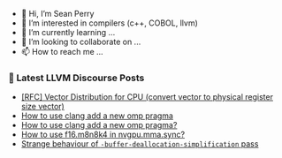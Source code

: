 - 👋 Hi, I’m Sean Perry
- 👀 I’m interested in compilers (c++, COBOL, llvm)
- 🌱 I’m currently learning ...
- 💞️ I’m looking to collaborate on ...
- 📫 How to reach me ...

<!---
s66perry/s66perry is a ✨ special ✨ repository because its `README.md` (this file) appears on your GitHub profile.
You can click the Preview link to take a look at your changes.
--->
### 📕 Latest LLVM Discourse Posts

<!-- DISCOURSE-LLVM:START -->
- [[RFC] Vector Distribution for CPU &lpar;convert vector to physical register size vector&rpar;](https://discourse.llvm.org/t/rfc-vector-distribution-for-cpu-convert-vector-to-physical-register-size-vector/79260?page=2#post_24)
- [How to use clang add a new omp pragma](https://discourse.llvm.org/t/how-to-use-clang-add-a-new-omp-pragma/79769#post_1)
- [How to use clang add a new omp pragma?](https://discourse.llvm.org/t/how-to-use-clang-add-a-new-omp-pragma/79768#post_1)
- [How to use f16.m8n8k4 in nvgpu.mma.sync?](https://discourse.llvm.org/t/how-to-use-f16-m8n8k4-in-nvgpu-mma-sync/79767#post_1)
- [Strange behaviour of `-buffer-deallocation-simplification` pass](https://discourse.llvm.org/t/strange-behaviour-of-buffer-deallocation-simplification-pass/79755#post_5)
<!-- DISCOURSE-LLVM:END -->
